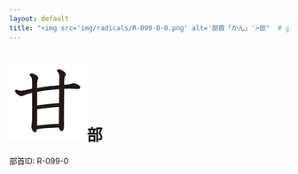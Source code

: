 ```yaml
---
layout: default
title: "<img src='img/radicals/R-099-0-0.png' alt='部首「かん」'>部"  # glyphをタイトルに使用
---
```


# <img src='img/radicals/R-099-0-0.png' alt='部首「かん」'>部
部首ID: R-099-0
